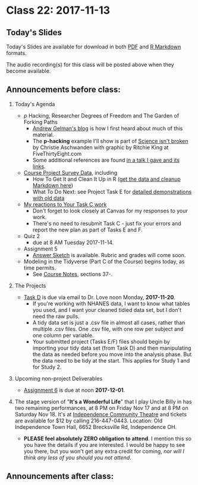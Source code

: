 # Class 22: 2017-11-13

## Today's Slides

Today's Slides are available for download in both [PDF](https://github.com/THOMASELOVE/431slides/blob/master/class_21/431_2017_class-21-slides.pdf) and [R Markdown](https://github.com/THOMASELOVE/431slides/blob/master/class_21/431_2017_class-21-slides.Rmd) formats. 

The audio recording(s) for this class will be posted above when they become available.

## Announcements before class:

1. Today's Agenda
    - *p* Hacking, Researcher Degrees of Freedom and The Garden of Forking Paths
        - [Andrew Gelman's blog](http://andrewgelman.com/) is how I first heard about much of this material.
        - The **p-hacking** example I'll show is part of [Science isn't broken](https://fivethirtyeight.com/features/science-isnt-broken/#part1) by Christie Aschwanden with graphic by Ritchie King at FiveThirtyEight.com
        - Some additional references are found [in a talk I gave and its links](https://github.com/THOMASELOVE/RCR2017).
    - [Course Project Survey Data](https://github.com/THOMASELOVE/431project/tree/master/SURVEY2017), including
        - How To Get It and Clean It Up in R ([get the data and cleanup Markdown here](https://github.com/THOMASELOVE/431project/tree/master/SURVEY2017))
        - What To Do Next: see Project Task E for [detailed demonstrations with old data](https://github.com/THOMASELOVE/431project/tree/master/TaskE)
    - [My reactions to Your Task C work](https://github.com/THOMASELOVE/431project/blob/master/SURVEY2017/TASKC-RESULTS.md)
        - Don't forget to look closely at Canvas for my responses to your work.
        - There's no need to resubmit Task C - just fix your errors and report the new plan as part of Tasks E and F.
    - Quiz 2
        - due at 8 AM Tuesday 2017-11-14.
    - Assignment 5
        - [Answer Sketch](https://github.com/THOMASELOVE/431homework/tree/master/HW5) is available. Rubric and grades will come soon.
    - Modeling in the Tidyverse (Part C of the Course) begins today, as time permits.
        - See [Course Notes](https://thomaselove.github.io/431notes/), sections 37-.
    
3. The Projects
     - [Task D](https://github.com/THOMASELOVE/431project/tree/master/TaskD) is due via email to Dr. Love noon Monday, **2017-11-20**.
        - If you're working with NHANES data, I want to know what tables you used, and I want your cleaned tidied data set, but I don't need the raw pulls.
        - A tidy data set is just a .csv file in almost all cases, rather than multiple .csv files. One .csv file, with one row per subject and one column per variable.
        - Your submitted project (Tasks E/F) files should begin by importing your tidy data set (from Task D) and then manipulating the data as needed before you move into the analysis phase. But the data need to be tidy at the start. This applies for Study 1 and for Study 2.

4. Upcoming non-project Deliverables
    - [Assignment 6](https://github.com/THOMASELOVE/431homework/blob/master/431-2017_assignment-6.md) is due at noon **2017-12-01**.

5. The stage version of "**It's a Wonderful Life**" that I play Uncle Billy in has two remaining performances, at 8 PM on Friday Nov 17 and at 8 PM on Saturday Nov 18. It's at [Independence Community Theatre](http://www.independencetheatre.org/) and tickets are available for $12 by calling 216-447-0443. Location: Old Independence Town Hall, 6652 Brecksville Rd, Independence OH. 
    - **PLEASE feel absolutely ZERO obligation to attend**. I mention this so you have the details if you are interested. I would be happy to see you there, but you won't get any extra credit for coming, *nor will I think any less of you should you not attend*.

## Announcements after class:
